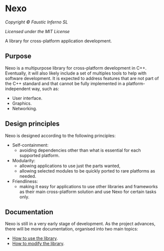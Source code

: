 # Nexo

*Copyright © Faustic Inferno SL*

*Licensed under the MIT License*

A library for cross-platform application development.

## Purpose

Nexo is a multipurpose library for cross-platform development in C++. Eventually, it will also likely include a set of multiples tools to help with software development. It is expected to address features that are not part of the C++ standard and that cannot be fully implemented in a platform-independent way, such as:

* User interface.
* Graphics.
* Networking.

## Design principles

Nexo is designed according to the following principles:

* Self-containment:
    * avoiding dependencies other than what is essential for each supported platform.
* Modularity:
    * allowing applications to use just the parts wanted,
    * allowing selected modules to be quickly ported to rare platforms as needed.
* Friendliness:
    * making it easy for applications to use other libraries and frameworks as their main cross-platform solution and use Nexo for certain tasks only.


## Documentation

Nexo is still in a very early stage of development. As the project advances, there will be more documentation, organised into two main topics:

* [How to use the library](doc/use/README.md).
* [How to modify the library](doc/dev/README.md).
